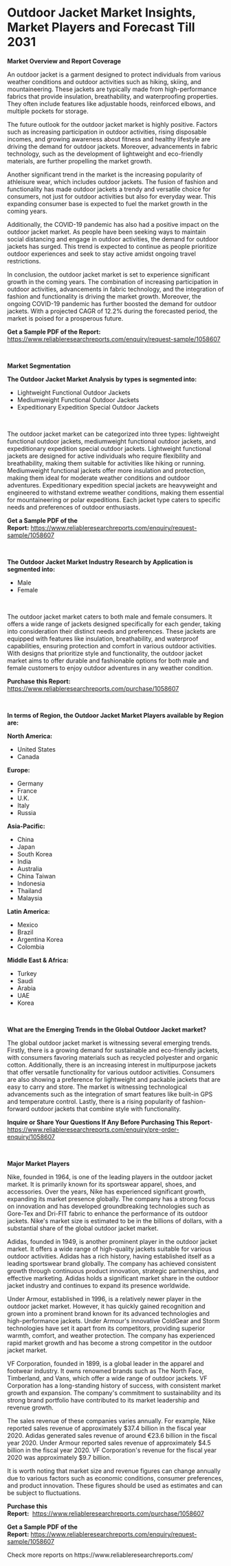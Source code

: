 <p><h1>Outdoor Jacket Market Insights, Market Players and Forecast Till 2031</h1></p><p><strong>Market Overview and Report Coverage</strong></p>
<p><p>An outdoor jacket is a garment designed to protect individuals from various weather conditions and outdoor activities such as hiking, skiing, and mountaineering. These jackets are typically made from high-performance fabrics that provide insulation, breathability, and waterproofing properties. They often include features like adjustable hoods, reinforced elbows, and multiple pockets for storage.</p><p>The future outlook for the outdoor jacket market is highly positive. Factors such as increasing participation in outdoor activities, rising disposable incomes, and growing awareness about fitness and healthy lifestyle are driving the demand for outdoor jackets. Moreover, advancements in fabric technology, such as the development of lightweight and eco-friendly materials, are further propelling the market growth.</p><p>Another significant trend in the market is the increasing popularity of athleisure wear, which includes outdoor jackets. The fusion of fashion and functionality has made outdoor jackets a trendy and versatile choice for consumers, not just for outdoor activities but also for everyday wear. This expanding consumer base is expected to fuel the market growth in the coming years.</p><p>Additionally, the COVID-19 pandemic has also had a positive impact on the outdoor jacket market. As people have been seeking ways to maintain social distancing and engage in outdoor activities, the demand for outdoor jackets has surged. This trend is expected to continue as people prioritize outdoor experiences and seek to stay active amidst ongoing travel restrictions.</p><p>In conclusion, the outdoor jacket market is set to experience significant growth in the coming years. The combination of increasing participation in outdoor activities, advancements in fabric technology, and the integration of fashion and functionality is driving the market growth. Moreover, the ongoing COVID-19 pandemic has further boosted the demand for outdoor jackets. With a projected CAGR of 12.2% during the forecasted period, the market is poised for a prosperous future.</p></p>
<p><strong>Get a Sample PDF of the Report:</strong> <a href="https://www.reliableresearchreports.com/enquiry/request-sample/1058607">https://www.reliableresearchreports.com/enquiry/request-sample/1058607</a></p>
<p>&nbsp;</p>
<p><strong>Market Segmentation</strong></p>
<p><strong>The Outdoor Jacket Market Analysis by types is segmented into:</strong></p>
<p><ul><li>Lightweight Functional Outdoor Jackets</li><li>Mediumweight Functional Outdoor Jackets</li><li>Expeditionary Expedition Special Outdoor Jackets</li></ul></p>
<p>&nbsp;</p>
<p><p>The outdoor jacket market can be categorized into three types: lightweight functional outdoor jackets, mediumweight functional outdoor jackets, and expeditionary expedition special outdoor jackets. Lightweight functional jackets are designed for active individuals who require flexibility and breathability, making them suitable for activities like hiking or running. Mediumweight functional jackets offer more insulation and protection, making them ideal for moderate weather conditions and outdoor adventures. Expeditionary expedition special jackets are heavyweight and engineered to withstand extreme weather conditions, making them essential for mountaineering or polar expeditions. Each jacket type caters to specific needs and preferences of outdoor enthusiasts.</p></p>
<p><strong>Get a Sample PDF of the Report:</strong>&nbsp;<a href="https://www.reliableresearchreports.com/enquiry/request-sample/1058607">https://www.reliableresearchreports.com/enquiry/request-sample/1058607</a></p>
<p>&nbsp;</p>
<p><strong>The Outdoor Jacket Market Industry Research by Application is segmented into:</strong></p>
<p><ul><li>Male</li><li>Female</li></ul></p>
<p>&nbsp;</p>
<p><p>The outdoor jacket market caters to both male and female consumers. It offers a wide range of jackets designed specifically for each gender, taking into consideration their distinct needs and preferences. These jackets are equipped with features like insulation, breathability, and waterproof capabilities, ensuring protection and comfort in various outdoor activities. With designs that prioritize style and functionality, the outdoor jacket market aims to offer durable and fashionable options for both male and female customers to enjoy outdoor adventures in any weather condition.</p></p>
<p><strong>Purchase this Report:</strong>&nbsp; <a href="https://www.reliableresearchreports.com/purchase/1058607">https://www.reliableresearchreports.com/purchase/1058607</a></p>
<p>&nbsp;</p>
<p><strong>In terms of Region, the Outdoor Jacket Market Players available by Region are:</strong></p>
<p>
    <p> <strong> North America: </strong>
        <ul>
            <li>United States</li>
            <li>Canada</li>
        </ul>
        </p> 
    <p> <strong> Europe: </strong>
        <ul>
            <li>Germany</li>
            <li>France</li>
            <li>U.K.</li>
            <li>Italy</li>
            <li>Russia</li>
        </ul>
        </p> 
    <p> <strong> Asia-Pacific: </strong>
        <ul>
            <li>China</li>
            <li>Japan</li>
            <li>South Korea</li>
            <li>India</li>
            <li>Australia</li>
            <li>China Taiwan</li>
            <li>Indonesia</li>
            <li>Thailand</li>
            <li>Malaysia</li>
        </ul>
        </p> 
    <p> <strong> Latin America: </strong>
        <ul>
            <li>Mexico</li>
            <li>Brazil</li>
            <li>Argentina Korea</li>
            <li>Colombia</li>
        </ul>
        </p> 
    <p> <strong> Middle East & Africa: </strong>
        <ul>
            <li>Turkey</li>
            <li>Saudi</li>
            <li>Arabia</li>
            <li>UAE</li>
            <li>Korea</li>
        </ul>
    </p>
    </p>
<p>&nbsp;</p>
<p><strong>What are the Emerging Trends in the Global Outdoor Jacket market?</strong></p>
<p><p>The global outdoor jacket market is witnessing several emerging trends. Firstly, there is a growing demand for sustainable and eco-friendly jackets, with consumers favoring materials such as recycled polyester and organic cotton. Additionally, there is an increasing interest in multipurpose jackets that offer versatile functionality for various outdoor activities. Consumers are also showing a preference for lightweight and packable jackets that are easy to carry and store. The market is witnessing technological advancements such as the integration of smart features like built-in GPS and temperature control. Lastly, there is a rising popularity of fashion-forward outdoor jackets that combine style with functionality.</p></p>
<p><strong>Inquire or Share Your Questions If Any Before Purchasing This Report</strong>- <a href="https://www.reliableresearchreports.com/enquiry/pre-order-enquiry/1058607">https://www.reliableresearchreports.com/enquiry/pre-order-enquiry/1058607</a></p>
<p>&nbsp;</p>
<p><strong>Major Market Players</strong></p>
<p><p>Nike, founded in 1964, is one of the leading players in the outdoor jacket market. It is primarily known for its sportswear apparel, shoes, and accessories. Over the years, Nike has experienced significant growth, expanding its market presence globally. The company has a strong focus on innovation and has developed groundbreaking technologies such as Gore-Tex and Dri-FIT fabric to enhance the performance of its outdoor jackets. Nike's market size is estimated to be in the billions of dollars, with a substantial share of the global outdoor jacket market.</p><p>Adidas, founded in 1949, is another prominent player in the outdoor jacket market. It offers a wide range of high-quality jackets suitable for various outdoor activities. Adidas has a rich history, having established itself as a leading sportswear brand globally. The company has achieved consistent growth through continuous product innovation, strategic partnerships, and effective marketing. Adidas holds a significant market share in the outdoor jacket industry and continues to expand its presence worldwide.</p><p>Under Armour, established in 1996, is a relatively newer player in the outdoor jacket market. However, it has quickly gained recognition and grown into a prominent brand known for its advanced technologies and high-performance jackets. Under Armour's innovative ColdGear and Storm technologies have set it apart from its competitors, providing superior warmth, comfort, and weather protection. The company has experienced rapid market growth and has become a strong competitor in the outdoor jacket market.</p><p>VF Corporation, founded in 1899, is a global leader in the apparel and footwear industry. It owns renowned brands such as The North Face, Timberland, and Vans, which offer a wide range of outdoor jackets. VF Corporation has a long-standing history of success, with consistent market growth and expansion. The company's commitment to sustainability and its strong brand portfolio have contributed to its market leadership and revenue growth.</p><p>The sales revenue of these companies varies annually. For example, Nike reported sales revenue of approximately $37.4 billion in the fiscal year 2020. Adidas generated sales revenue of around €23.6 billion in the fiscal year 2020. Under Armour reported sales revenue of approximately $4.5 billion in the fiscal year 2020. VF Corporation's revenue for the fiscal year 2020 was approximately $9.7 billion.</p><p>It is worth noting that market size and revenue figures can change annually due to various factors such as economic conditions, consumer preferences, and product innovation. These figures should be used as estimates and can be subject to fluctuations.</p></p>
<p><strong>Purchase this Report:</strong>&nbsp;&nbsp;<a href="https://www.reliableresearchreports.com/purchase/1058607">https://www.reliableresearchreports.com/purchase/1058607</a></p>
<p></p>
<p><strong>Get a Sample PDF of the Report:</strong>&nbsp;<a href="https://www.reliableresearchreports.com/enquiry/request-sample/1058607">https://www.reliableresearchreports.com/enquiry/request-sample/1058607</a></p>
<p>Check more reports on https://www.reliableresearchreports.com/</p>